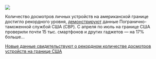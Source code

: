 <!--2025-08-21 14:21:58-->
<div class="yb">
  <div class="rss habr"><img src="https://habrastorage.org/webt/hz/h8/wi/hzh8wi5yxumwc-tseypuoo9psfw.jpeg" /><p>Количество досмотров личных устройств на американской границе достигло рекордного уровня, <a href="https://www.cbp.gov/travel/cbp-search-authority/border-search-electronic-devices" rel="noopener noreferrer nofollow">демонстрируют</a> данные Погранично-таможенной службой США (CBP). С апреля по июль на границе США проверили почти 15 тыс. смартфонов и других гаджетов — на 17% больше... <p class="titl"><a href="https://habr.com/ru/news/939494/?utm_source=habrahabr&utm_medium=rss&utm_campaign=939494">Новые данные свидетельствуют о рекордном количестве досмотров устройств на границе США</a></p></div>
</div>
